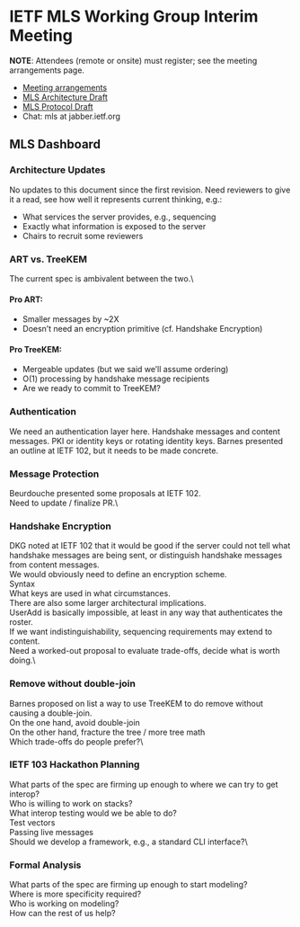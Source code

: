 # IETF MLS Working Group Interim Meeting

**NOTE**: Attendees (remote or onsite) must register; see the meeting arrangements page.

* [Meeting arrangements](https://github.com/quicwg/wg-materials/blob/master/interim-18-09/README.md)
* [MLS Architecture Draft](https://github.com/mlswg/mls-architecture)
* [MLS Protocol Draft](https://github.com/mlswg/mls-protocol)
* Chat: mls at jabber.ietf.org

## MLS Dashboard

### Architecture Updates
No updates to this document since the first revision. Need reviewers to give it a read, see how well it represents current thinking, e.g.:
* What services the server provides, e.g., sequencing
* Exactly what information is exposed to the server
* Chairs to recruit some reviewers

### ART vs. TreeKEM
The current spec is ambivalent between the two.\
#### Pro ART:
* Smaller messages by ~2X
* Doesn’t need an encryption primitive (cf. Handshake Encryption)
#### Pro TreeKEM:
* Mergeable updates (but we said we’ll assume ordering)
* O(1) processing by handshake message recipients
* Are we ready to commit to TreeKEM?

### Authentication
We need an authentication layer here.
Handshake messages and content messages.
PKI or identity keys or rotating identity keys.
Barnes presented an outline at IETF 102, but it needs to be made concrete.

### Message Protection
Beurdouche presented some proposals at IETF 102.\
Need to update / finalize PR.\

### Handshake Encryption
DKG noted at IETF 102 that it would be good if the server could not tell what handshake messages are being sent, or distinguish handshake messages from content messages. \
We would obviously need to define an encryption scheme.\
Syntax\
What keys are used in what circumstances.\
There are also some larger architectural implications.\
UserAdd is basically impossible, at least in any way that authenticates the roster.\
If we want indistinguishability, sequencing requirements may extend to content.\
Need a worked-out proposal to evaluate trade-offs, decide what is worth doing.\

### Remove without double-join
Barnes proposed on list a way to use TreeKEM to do remove without causing a double-join.\
On the one hand, avoid double-join\
On the other hand, fracture the tree / more tree math\
Which trade-offs do people prefer?\

### IETF 103 Hackathon Planning
What parts of the spec are firming up enough to where we can try to get interop?\
Who is willing to work on stacks?\
What interop testing would we be able to do?\
Test vectors\
Passing live messages\
Should we develop a framework, e.g., a standard CLI interface?\

### Formal Analysis
What parts of the spec are firming up enough to start modeling?\
Where is more specificity required?\
Who is working on modeling?\
How can the rest of us help?
